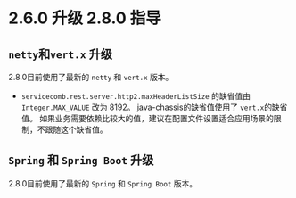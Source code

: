 # 2.6.0 升级 2.8.0 指导

## `netty`和`vert.x` 升级

2.8.0目前使用了最新的 `netty` 和 `vert.x` 版本。

* `servicecomb.rest.server.http2.maxHeaderListSize` 的缺省值由`Integer.MAX_VALUE` 改为 8192。
  java-chassis的缺省值使用了 `vert.x`的缺省值。 如果业务需要依赖比较大的值，建议在配置文件设置适合应用场景的限制，不跟随这个缺省值。

## `Spring` 和 `Spring Boot` 升级

2.8.0目前使用了最新的 `Spring` 和 `Spring Boot` 版本。
